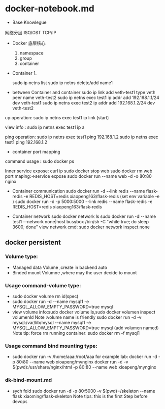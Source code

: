 # docker-notebook.md

* Base Knowlegue

网络分层
    ISO/OST
    TCP/IP


* Docker 底层核心
    1. namespace
    2. group
    3. container


* Container
    1. 


    sudo ip netns list 
sudo ip netns delete/add name1

* between Container and container 
sudo ip link add veth-test1 type veth peer name veth-test2
sudo ip netns exec test1 ip addr add 192.168.1.1/24 dev veth-test1
sudo ip netns exec test2 ip addr add 192.168.1.2/24 dev veth-test2 

up operation:
sudo ip netns exec test1 ip link (start)

view info :
sudo ip netns exec test1 ip a

ping operation:
sudo ip netns exec test1 ping 192.168.1.2
sudo ip netns exec test1 ping 192.168.1.2

* container port mapping 


command usage :
sudo docker ps

Inner service expose:
curl ip
sudo docker stop web
sudo docker rm web
port maping:=>service expose 
sudo docker run --name web -d -o 80:80 nginx 

* Container communication 
sudo docker run -d --link redis --name flask-redis -e  REDIS_HOST=redis xiaopeng163/flask-redis (set env variable -e )
sudo docker run -d -p 5000:5000 --link redis --name flask-redis -e  REDIS_HOST=redis xiaopeng163/flask-redis

* Container network
sudo docker network ls
sudo docker run -d --name test1 --network none|host busybox /bin/sh -C "while true; do sleep 3600; done"
view network cmd:
sudo docker network inspect none

## docker persistent
### Volume type:
* Managed data Volume ,create in backend auto
* Binded mount Volumne ,where may the user decide to mount 

### Usage command-volume type:
* sudo docker volume rm id(spec)
* sudo docker run -d --name mysql1 -e MYSQL_ALLOW_EMPTY_PASSWORD=true mysql
* view volume info:sudo docker volume ls,sudo docker volumen inspect volumenId
Note :volume name is friendly
sudo docker run -d -v mysql:/var/lib/mysql --name mysql1 -e  MYSQL_ALLOW_EMPTY_PASSWORD=true  mysql (add volumen named)
Note tip: force rm running container:
sudo docker rm -f mysql1 

### Usage command bind mounting type:
* sudo docker run -v /home/aaa:/root/aaa
for example lab:
docker run -d -p 80:80 --name web xioapeng/mynginx
docker run -d -v $(pwd):/usr/share/nginx/html -p 80:80 --name web xioapeng/mynginx


###  dk-bind-mount.md
* sych fold
sudo docker run -d -p 80:5000 -v $(pwd)=/skeleton --name flask xiaoming/flask-skeleton
Note tips:
this is the first Step before devops







